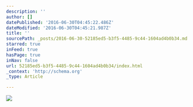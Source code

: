 ```yaml
---
description: ''
author: []
datePublished: '2016-06-30T04:45:22.486Z'
dateModified: '2016-06-30T04:45:21.987Z'
title: ''
sourcePath: _posts/2016-06-30-52185ed5-b3f5-4485-9c44-1604ad4b0b34.md
starred: true
inFeed: true
hasPage: true
inNav: false
url: 52185ed5-b3f5-4485-9c44-1604ad4b0b34/index.html
_context: 'http://schema.org'
_type: Article

---
```

![](https://the-grid-user-content.s3-us-west-2.amazonaws.com/3eb9ed9e-4322-4c64-abed-3016c0cd44f6.jpg)